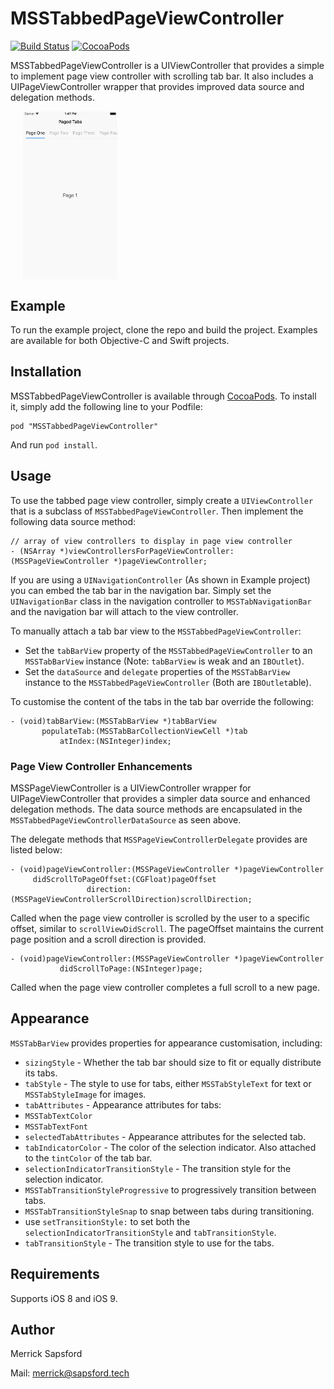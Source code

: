 # MSSTabbedPageViewController
[![Build Status](https://travis-ci.org/MerrickSapsford/MSSTabbedPageViewController.svg?branch=develop)](https://travis-ci.org/MerrickSapsford/MSSTabbedPageViewController)
[![CocoaPods](https://img.shields.io/cocoapods/v/MSSTabbedPageViewController.svg)]()

MSSTabbedPageViewController is a UIViewController that provides a simple to implement page view controller with scrolling tab bar. It also includes a UIPageViewController wrapper that provides improved data source and delegation methods.

<div style="width:100%;">
<img src="MSSTabbedPageViewController.gif" align="center" height="30%" width="30%" style="margin-left:20px;">
</div>

<p><p>

## Example
To run the example project, clone the repo and build the project. Examples are available for both Objective-C and Swift projects.

## Installation
MSSTabbedPageViewController is available through [CocoaPods](http://cocoapods.org). To install it, simply add the following line to your Podfile:

    pod "MSSTabbedPageViewController"

And run `pod install`.

## Usage

To use the tabbed page view controller, simply create a `UIViewController` that is a subclass of `MSSTabbedPageViewController`. Then implement the following data source method:

```
// array of view controllers to display in page view controller
- (NSArray *)viewControllersForPageViewController:(MSSPageViewController *)pageViewController;
```

If you are using a `UINavigationController` (As shown in Example project) you can embed the tab bar in the navigation bar. Simply set the `UINavigationBar` class in the navigation controller to `MSSTabNavigationBar` and the navigation bar will attach to the view controller.

To manually attach a tab bar view to the `MSSTabbedPageViewController`:

- Set the `tabBarView` property of the `MSSTabbedPageViewController` to an `MSSTabBarView` instance (Note: `tabBarView` is weak and an `IBOutlet`).
- Set the `dataSource` and `delegate` properties of the `MSSTabBarView` instance to the `MSSTabbedPageViewController` (Both are `IBOutlet`able).

To customise the content of the tabs in the tab bar override the following:

```
- (void)tabBarView:(MSSTabBarView *)tabBarView
       populateTab:(MSSTabBarCollectionViewCell *)tab
           atIndex:(NSInteger)index;
```

### Page View Controller Enhancements

MSSPageViewController is a UIViewController wrapper for UIPageViewController that provides a simpler data source and enhanced delegation methods. The data source methods are encapsulated in the `MSSTabbedPageViewControllerDataSource` as seen above.

The delegate methods that `MSSPageViewControllerDelegate` provides are listed below:

```
- (void)pageViewController:(MSSPageViewController *)pageViewController
     didScrollToPageOffset:(CGFloat)pageOffset
                 direction:(MSSPageViewControllerScrollDirection)scrollDirection;
```
Called when the page view controller is scrolled by the user to a specific offset, similar to `scrollViewDidScroll`. The pageOffset maintains the current page position and a scroll direction is provided.

```
- (void)pageViewController:(MSSPageViewController *)pageViewController
           didScrollToPage:(NSInteger)page;
```
Called when the page view controller completes a full scroll to a new page.

## Appearance
`MSSTabBarView` provides properties for appearance customisation, including:

- `sizingStyle` - Whether the tab bar should size to fit or equally distribute its tabs.
- `tabStyle` - The style to use for tabs, either `MSSTabStyleText` for text or `MSSTabStyleImage` for images.
- `tabAttributes` - Appearance attributes for tabs:
 - `MSSTabTextColor`
 - `MSSTabTextFont`
- `selectedTabAttributes` - Appearance attributes for the selected tab.
- `tabIndicatorColor` - The color of the selection indicator. Also attached to the `tintColor` of the tab bar.
- `selectionIndicatorTransitionStyle` - The transition style for the selection indicator.
 - `MSSTabTransitionStyleProgressive` to progressively transition between tabs.
 - `MSSTabTransitionStyleSnap` to snap between tabs during transitioning.
 - use `setTransitionStyle:` to set both the `selectionIndicatorTransitionStyle` and `tabTransitionStyle`.
- `tabTransitionStyle` - The transition style to use for the tabs.

## Requirements
Supports iOS 8 and iOS 9.

## Author
Merrick Sapsford

Mail: [merrick@sapsford.tech](mailto:merrick@sapsford.tech)
